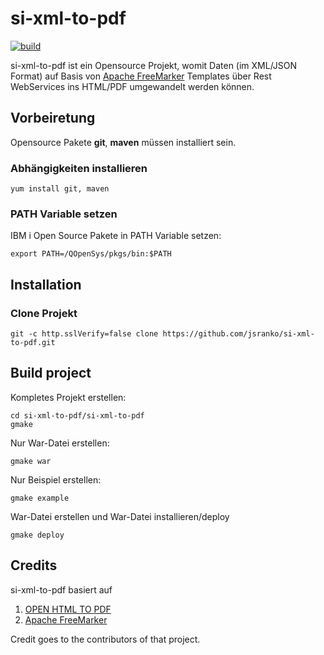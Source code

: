 # si-xml-to-pdf
[![build](https://github.com/jsranko/si-xml-to-pdf/actions/workflows/maven.yml/badge.svg?branch=main)](https://github.com/jsranko/si-xml-to-pdf/actions/workflows/maven.yml)

si-xml-to-pdf ist ein Opensource Projekt, womit Daten (im XML/JSON Format) auf Basis von [Apache FreeMarker](https://freemarker.apache.org "Apache FreeMarker") Templates über Rest WebServices ins HTML/PDF umgewandelt werden können.

## Vorbeiretung
Opensource Pakete **git**, **maven** müssen installiert sein.

### Abhängigkeiten installieren
```
yum install git, maven
```

### PATH Variable setzen
IBM i Open Source Pakete in PATH Variable setzen:
```
export PATH=/QOpenSys/pkgs/bin:$PATH
```

## Installation

### Clone Projekt
```
git -c http.sslVerify=false clone https://github.com/jsranko/si-xml-to-pdf.git
```

## Build project
Kompletes Projekt erstellen:
```
cd si-xml-to-pdf/si-xml-to-pdf
gmake
```
Nur War-Datei erstellen:
```
gmake war
```
Nur Beispiel erstellen:
```
gmake example
```
War-Datei erstellen und War-Datei installieren/deploy
```
gmake deploy
```

## Credits
si-xml-to-pdf basiert auf
1. [OPEN HTML TO PDF](https://github.com/danfickle/openhtmltopdf)
2. [Apache FreeMarker](https://github.com/apache/freemarker)

Credit goes to the contributors of that project.

